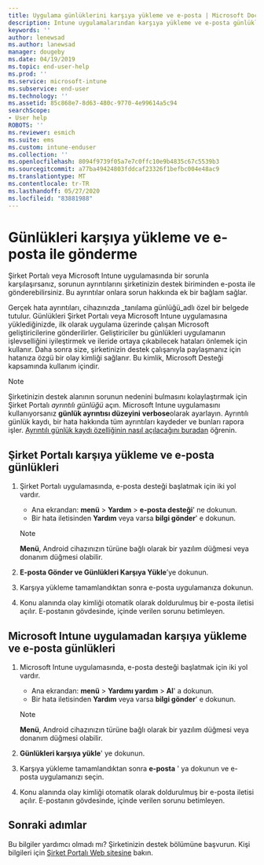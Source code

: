 ```yaml
---
title: Uygulama günlüklerini karşıya yükleme ve e-posta | Microsoft Docs
description: Intune uygulamalarından karşıya yükleme ve e-posta günlükleri
keywords: ''
author: lenewsad
ms.author: lanewsad
manager: dougeby
ms.date: 04/19/2019
ms.topic: end-user-help
ms.prod: ''
ms.service: microsoft-intune
ms.subservice: end-user
ms.technology: ''
ms.assetid: 85c868e7-8d63-480c-9770-4e99614a5c94
searchScope:
- User help
ROBOTS: ''
ms.reviewer: esmich
ms.suite: ems
ms.custom: intune-enduser
ms.collection: ''
ms.openlocfilehash: 8094f9739f05a7e7c0ffc10e9b4835c67c5539b3
ms.sourcegitcommit: a77ba49424803fddcaf23326f1befbc004e48ac9
ms.translationtype: MT
ms.contentlocale: tr-TR
ms.lasthandoff: 05/27/2020
ms.locfileid: "83881988"
---
```

# <a name="upload-and-email-logs"></a>Günlükleri karşıya yükleme ve e-posta ile gönderme  

Şirket Portalı veya Microsoft Intune uygulamasında bir sorunla karşılaşırsanız, sorunun ayrıntılarını şirketinizin destek biriminden e-posta ile gönderebilirsiniz. Bu ayrıntılar onlara sorun hakkında ek bir bağlam sağlar.  

Gerçek hata ayrıntıları, cihazınızda _tanılama günlüğü_adlı özel bir belgede tutulur. Günlükleri Şirket Portalı veya Microsoft Intune uygulamasına yüklediğinizde, ilk olarak uygulama üzerinde çalışan Microsoft geliştiricilerine gönderilirler. Geliştiriciler bu günlükleri uygulamanın işlevselliğini iyileştirmek ve ileride ortaya çıkabilecek hataları önlemek için kullanır. Daha sonra size, şirketinizin destek çalışanıyla paylaşmanız için hatanıza özgü bir olay kimliği sağlanır. Bu kimlik, Microsoft Desteği kapsamında kullanım içindir.  

> [!Note]
> Şirketinizin destek alanının sorunun nedenini bulmasını kolaylaştırmak için Şirket Portalı _ayrıntılı günlüğü_ açın. Microsoft Intune uygulamasını kullanıyorsanız **günlük ayrıntısı düzeyini** **verbose**olarak ayarlayın. Ayrıntılı günlük kaydı, bir hata hakkında tüm ayrıntıları kaydeder ve bunları rapora işler. [Ayrıntılı günlük kaydı özelliğinin nasıl açılacağını buradan](use-verbose-logging-to-help-your-it-administrator-fix-device-issues-android.md) öğrenin.  

## <a name="upload-and-email-logs-from-company-portal"></a>Şirket Portalı karşıya yükleme ve e-posta günlükleri  

1. Şirket Portalı uygulamasında, e-posta desteği başlatmak için iki yol vardır.
    * Ana ekrandan: **menü**  >  **Yardım**  >  **e-posta desteği**' ne dokunun.  
    * Bir hata iletisinden **Yardım** veya varsa **bilgi gönder**' e dokunun.  

    > [!NOTE]
    > **Menü**, Android cihazınızın türüne bağlı olarak bir yazılım düğmesi veya donanım düğmesi olabilir.  

3. **E-posta Gönder ve Günlükleri Karşıya Yükle**’ye dokunun.  
4. Karşıya yükleme tamamlandıktan sonra e-posta uygulamanıza dokunun. 
5. Konu alanında olay kimliği otomatik olarak doldurulmuş bir e-posta iletisi açılır. E-postanın gövdesinde, içinde verilen sorunu betimleyen.    


## <a name="upload-and-email-logs-from-microsoft-intune-app"></a>Microsoft Intune uygulamadan karşıya yükleme ve e-posta günlükleri   

1. Microsoft Intune uygulamasında, e-posta desteği başlatmak için iki yol vardır.  
    * Ana ekrandan: **menü**  >  **Yardımı yardım**  >  **Al**' a dokunun.  
    * Bir hata iletisinden **Yardım** veya varsa **bilgi gönder**' e dokunun.  

    > [!NOTE]
    > **Menü**, Android cihazınızın türüne bağlı olarak bir yazılım düğmesi veya donanım düğmesi olabilir.

3. **Günlükleri karşıya yükle**' ye dokunun.  
4. Karşıya yükleme tamamlandıktan sonra **e-posta** ' ya dokunun ve e-posta uygulamanızı seçin.  
5. Konu alanında olay kimliği otomatik olarak doldurulmuş bir e-posta iletisi açılır. E-postanın gövdesinde, içinde verilen sorunu betimleyen.  

## <a name="next-steps"></a>Sonraki adımlar  

Bu bilgiler yardımcı olmadı mı? Şirketinizin destek bölümüne başvurun. Kişi bilgileri için [Şirket Portalı Web sitesine](https://go.microsoft.com/fwlink/?linkid=2010980) bakın.
